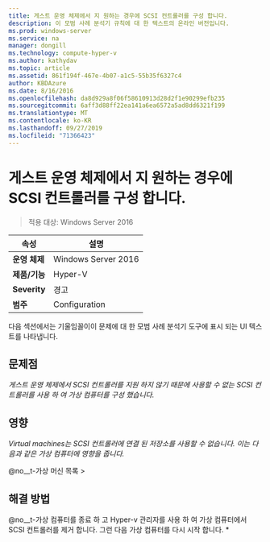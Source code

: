 ```yaml
---
title: 게스트 운영 체제에서 지 원하는 경우에 SCSI 컨트롤러를 구성 합니다.
description: 이 모범 사례 분석기 규칙에 대 한 텍스트의 온라인 버전입니다.
ms.prod: windows-server
ms.service: na
manager: dongill
ms.technology: compute-hyper-v
ms.author: kathydav
ms.topic: article
ms.assetid: 861f194f-467e-4b07-a1c5-55b35f6327c4
author: KBDAzure
ms.date: 8/16/2016
ms.openlocfilehash: da8d929a8f06f58610913d28d2f1e90299efb235
ms.sourcegitcommit: 6aff3d88ff22ea141a6ea6572a5ad8dd6321f199
ms.translationtype: MT
ms.contentlocale: ko-KR
ms.lasthandoff: 09/27/2019
ms.locfileid: "71366423"
---
```

# <a name="configure-scsi-controllers-only-when-supported-by-the-guest-operating-system"></a>게스트 운영 체제에서 지 원하는 경우에 SCSI 컨트롤러를 구성 합니다.

>적용 대상: Windows Server 2016


  
|속성|설명|  
|-|-|  
|**운영 체제**|Windows Server 2016|  
|**제품/기능**|Hyper-V|  
|**Severity**|경고|  
|**범주**|Configuration|  
  
다음 섹션에서는 기울임꼴이이 문제에 대 한 모범 사례 분석기 도구에 표시 되는 UI 텍스트를 나타냅니다.  
  
## <a name="issue"></a>문제점  
  
*게스트 운영 체제에서 SCSI 컨트롤러를 지원 하지 않기 때문에 사용할 수 없는 SCSI 컨트롤러를 사용 하 여 가상 컴퓨터를 구성 했습니다.*  
  
## <a name="impact"></a>영향  
  
*Virtual machines는 SCSI 컨트롤러에 연결 된 저장소를 사용할 수 없습니다. 이는 다음과 같은 가상 컴퓨터에 영향을 줍니다.*  
  
@no__t-가상 머신 목록 >  
  
## <a name="resolution"></a>해결 방법  
  
@no__t-가상 컴퓨터를 종료 하 고 Hyper-v 관리자를 사용 하 여 가상 컴퓨터에서 SCSI 컨트롤러를 제거 합니다. 그런 다음 가상 컴퓨터를 다시 시작 합니다. *  
  


